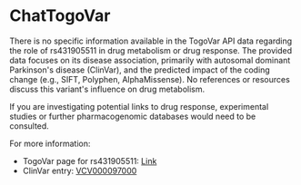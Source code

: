 # ChatTogoVar

There is no specific information available in the TogoVar API data regarding the role of rs431905511 in drug metabolism or drug response. The provided data focuses on its disease association, primarily with autosomal dominant Parkinson's disease (ClinVar), and the predicted impact of the coding change (e.g., SIFT, Polyphen, AlphaMissense). No references or resources discuss this variant's influence on drug metabolism.

If you are investigating potential links to drug response, experimental studies or further pharmacogenomic databases would need to be consulted.

For more information:
- TogoVar page for rs431905511: [Link](https://identifiers.org/dbsnp/rs431905511)
- ClinVar entry: [VCV000097000](https://www.ncbi.nlm.nih.gov/clinvar/variation/97000)